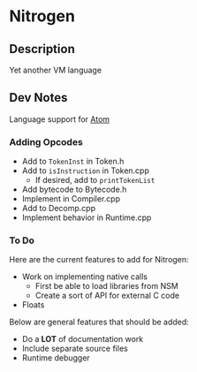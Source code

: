 # Nitrogen

## Description

Yet another VM language

## Dev Notes

Language support for [Atom](https://atom.io/packages/language-nitrogen-vm)

### Adding Opcodes

* Add to ```TokenInst``` in Token.h
* Add to ```isInstruction``` in Token.cpp
	* If desired, add to ```printTokenList``` 
* Add bytecode to Bytecode.h
* Implement in Compiler.cpp
* Add to Decomp.cpp
* Implement behavior in Runtime.cpp

### To Do

Here are the current features to add for Nitrogen:

* Work on implementing native calls
	* First be able to load libraries from NSM
	* Create a sort of API for external C code
* Floats

Below are general features that should be added:

* Do a **LOT** of documentation work
* Include separate source files
* Runtime debugger
